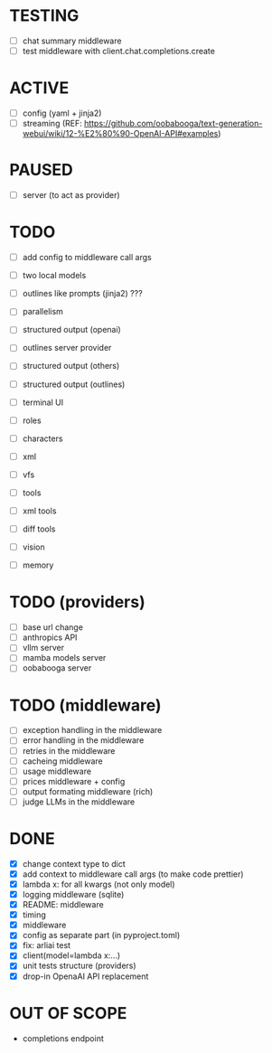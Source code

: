 # TESTING

- [ ] chat summary middleware
- [ ] test middleware with client.chat.completions.create

# ACTIVE

- [ ] config (yaml + jinja2)
- [ ] streaming (REF: https://github.com/oobabooga/text-generation-webui/wiki/12-%E2%80%90-OpenAI-API#examples)

# PAUSED

- [ ] server (to act as provider)

# TODO

- [ ] add config to middleware call args
- [ ] two local models
- [ ] outlines like prompts (jinja2) ???
- [ ] parallelism

- [ ] structured output (openai)
- [ ] outlines server provider
- [ ] structured output (others)
- [ ] structured output (outlines)

- [ ] terminal UI

- [ ] roles
- [ ] characters

- [ ] xml
- [ ] vfs
- [ ] tools
- [ ] xml tools
- [ ] diff tools

- [ ] vision
- [ ] memory

# TODO (providers)

- [ ] base url change
- [ ] anthropics API
- [ ] vllm server
- [ ] mamba models server
- [ ] oobabooga server

# TODO (middleware)

- [ ] exception handling in the middleware
- [ ] error handling in the middleware
- [ ] retries in the middleware
- [ ] cacheing middleware
- [ ] usage middleware
- [ ] prices middleware + config
- [ ] output formating middleware (rich)
- [ ] judge LLMs in the middleware

# DONE

- [x] change context type to dict
- [x] add context to middleware call args (to make code prettier)
- [x] lambda x: for all kwargs (not only model)
- [x] logging middleware (sqlite)
- [x] README: middleware
- [x] timing
- [x] middleware
- [x] config as separate part (in pyproject.toml)
- [x] fix: arliai test
- [x] client(model=lambda x:...)
- [x] unit tests structure (providers)
- [x] drop-in OpenaAI API replacement

# OUT OF SCOPE

- completions endpoint
